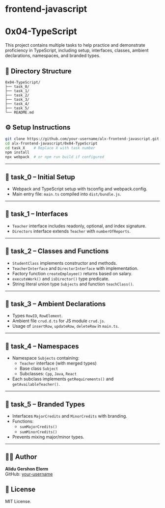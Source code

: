 # frontend-javascript
# 0x04-TypeScript

This project contains multiple tasks to help practice and demonstrate proficiency in TypeScript, including setup, interfaces, classes, ambient declarations, namespaces, and branded types.

## 📁 Directory Structure

```
0x04-TypeScript/
├── task_0/
├── task_1/
├── task_2/
├── task_3/
├── task_4/
├── task_5/
└── README.md
```

## ⚙️ Setup Instructions

```bash
git clone https://github.com/your-username/alx-frontend-javascript.git
cd alx-frontend-javascript/0x04-TypeScript
cd task_X    # Replace X with task number
npm install
npx webpack  # or npm run build if configured
```

---

## 🔹 task_0 – Initial Setup

- Webpack and TypeScript setup with tsconfig and webpack.config.
- Main entry file: `main.ts` compiled into `dist/bundle.js`.

---

## 🔹 task_1 – Interfaces

- `Teacher` interface includes readonly, optional, and index signature.
- `Directors` interface extends `Teacher` with `numberOfReports`.

---

## 🔹 task_2 – Classes and Functions

- `StudentClass` implements constructor and methods.
- `TeacherInterface` and `DirectorInterface` with implementation.
- Factory function `createEmployee()` returns based on salary.
- `executeWork()` and `isDirector()` type predicate.
- String literal union type `Subjects` and function `teachClass()`.

---

## 🔹 task_3 – Ambient Declarations

- Types `RowID`, `RowElement`.
- Ambient file `crud.d.ts` for JS module `crud.js`.
- Usage of `insertRow`, `updateRow`, `deleteRow` in `main.ts`.

---

## 🔹 task_4 – Namespaces

- Namespace `Subjects` containing:
  - `Teacher` interface (with merged types)
  - Base class `Subject`
  - Subclasses: `Cpp`, `Java`, `React`
- Each subclass implements `getRequirements()` and `getAvailableTeacher()`.

---

## 🔹 task_5 – Branded Types

- Interfaces `MajorCredits` and `MinorCredits` with branding.
- Functions:
  - `sumMajorCredits()`
  - `sumMinorCredits()`
- Prevents mixing major/minor types.

---

## 👨‍💻 Author

**Alidu Gershon Elorm**  
GitHub: [your-username](https://github.com/Ghost-610/frontend-javascript)

## 📝 License

MIT License.